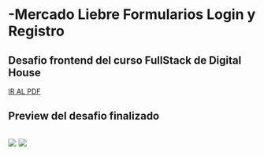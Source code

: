 # -Mercado Liebre Formularios Login y Registro

## Desafio frontend del curso FullStack de Digital House


<a href="">IR AL PDF</a>

<h2>Preview del desafio finalizado<h2>

<img src="/images/preview.PNG">

<img src="/images/preview_2.PNG">
